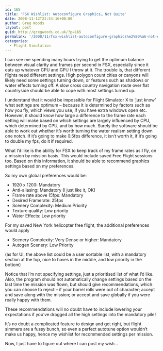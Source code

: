 ```yaml
---
id: 165
title: 'FSX Wishlist: Autoconfigure Graphics… Not Quite'
date: 2008-11-12T23:54:16+00:00
author: Greg Woods
layout: post
guid: http://gregwoods.co.uk/?p=165
permalink: '/2008/11/fsx-wishlist-autoconfigure-graphics%e2%80%a6-not-quite/'
categories:
  - Flight Simulation
---
```

I can see me spending many hours trying to get the optimum balance between visual clarity and frames per second in FSX, especially since it eats up whatever CPU and GPU I throw at it. The trouble is, that different flights need different settings. High polygon count cities or canyons will likely need some settings turning down, or features such as shadows or water effects turning off. A slow cross country navigation route over flat countryside should be able to cope with most settings turned up.

I understand that it would be impossible for Flight Simulator X to ‘just know’ what settings are optimum – because it is determined by factors such as how you fly, which views you use, if you have extra windows open etc. However, it should know how large a difference to the frame rate each setting will make based on which settings are largely influenced by CPU, which determined by GPU, and by how much. Surely the software should be able to work out whether it’s worth turning the water realism setting down one notch. If it’s going to make 0.5fps difference, it isn’t worth it, if it’s going to double my fps, do it if required.

What I’d like is the ability for FSX to keep track of my frame rates as I fly, on a mission by mission basis. This would include saved Free Flight sessions too. Based on this information, it should be able to recommend graphics settings based on my preferences.

So my own global preferences would be:

  * 1920 x 1200: Mandatory
  * Anti-aliasing: Mandatory (I just like it, OK)
  * Frame rate above 15fps: Mandatory
  * Desired Framerate: 25fps
  * Scenery Complexity: Medium Priority
  * Texture quality: Low priority
  * Water Effects: Low priority

For my saved New York helicopter free flight, the additional preferences would apply

  * Scenery Complexity: Very Dense or higher: Mandatory
  * Autogen Scenery: Low Priority

(as for UI, the above list could be a user sortable list, with a mandatory section at the top, nice to haves in the middle, and low priority in the bottom)

Notice that I’m not specifying settings, just a prioritised list of what I’d like. Also, the program should not automatically change settings based on the last time the mission was flown, but should give recommendations, which you can choose to reject &#8211; if your barrel rolls were out of character; accept and save along with the mission; or accept and save globally if you were really happy with them.

These recommendations will no doubt have to include lowering your expectations if you’ve dragged all the high settings into the mandatory pile!

It’s no doubt a complicated feature to design and get right, but flight simmers are a fussy bunch, so even a perfect autotune option wouldn’t make us happy, hence my wishlist for recommended settings per mission.

Now, I just have to figure out where I can post my wish…